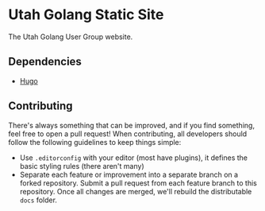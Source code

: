 # Utah Golang Static Site

The Utah Golang User Group website.

## Dependencies

* [Hugo](https://gohugo.io/)

## Contributing

There's always something that can be improved, and if you find something, feel
free to open a pull request! When contributing, all developers should follow the
following guidelines to keep things simple:

* Use `.editorconfig` with your editor (most have plugins), it defines the basic
  styling rules (there aren't many)
* Separate each feature or improvement into a separate branch on a forked
  repository. Submit a pull request from each feature branch to this repository.
  Once all changes are merged, we'll rebuild the distributable `docs` folder.
